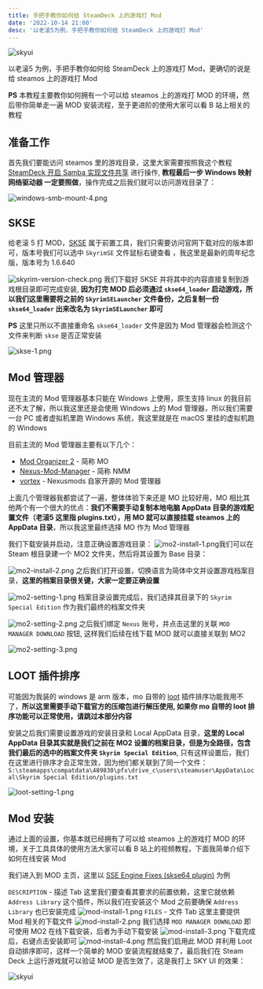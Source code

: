 ```yaml
---
title: 手把手教你如何给 SteamDeck 上的游戏打 Mod
date: '2022-10-14 21:00'
desc: '以老滚5为例，手把手教你如何给 SteamDeck 上的游戏打 Mod'
---
```


![skyui](./skyui.jpg)

以老滚5 为例，手把手教你如何给 SteamDeck 上的游戏打 Mod，更确切的说是给 steamos 上的游戏打 Mod

**PS** 本教程主要教你如何拥有一个可以给 steamos 上的游戏打 MOD 的环境，然后带你简单走一遍 MOD 安装流程，至于更进阶的使用大家可以看 B 站上相关的教程

## 准备工作

首先我们要能访问 steamos 里的游戏目录，这里大家需要按照我这个教程 [SteamDeck 开启 Samba 实现文件共享](../steamdeck-smba) 进行操作, **教程最后一步 Windows 映射网络驱动器 一定要照做**，操作完成之后我们就可以访问游戏目录了：

![windows-smb-mount-4.png](../steamdeck-smba/windows-smb-mount-4.png)

## SKSE

给老滚 5 打 MOD，[SKSE](https://skse.silverlock.org/) 属于前置工具，我们只需要访问官网下载对应的版本即可，版本号我们可以选中 `SkyrimSE` 文件鼠标右键查看 ，我这里是最新的周年纪念版，版本号为 1.6.640

![skyrim-version-check.png](./skyrim-version-check.png)
我们下载好 SKSE 并将其中的内容直接复制到游戏根目录即可完成安装, **因为打完 MOD 后必须通过 `skse64_loader` 启动游戏，所以我们这里需要将之前的 `SkyrimSELauncher` 文件备份，之后复制一份 `skse64_loader` 出来改名为 `SkyrimSELauncher` 即可**

**PS** 这里只所以不直接重命名 `skse64_loader` 文件是因为 Mod 管理器会检测这个文件来判断 `skse` 是否正常安装

![skse-1.png](./skse-1.png)

## Mod 管理器

现在主流的 Mod 管理器基本只能在 Windows 上使用，原生支持 linux 的我目前还不太了解，所以我这里还是会使用 Windows 上的 Mod 管理器，所以我们需要一台 PC 或者虚拟机里跑 Windows 系统，我这里就是在 macOS 里挂的虚拟机跑的 Windows

目前主流的 Mod 管理器主要有以下几个：

- [Mod Organizer 2](https://github.com/ModOrganizer2/modorganizer) - 简称 MO
- [Nexus-Mod-Manager](https://github.com/Nexus-Mods/Nexus-Mod-Manager) - 简称 NMM
- [vortex](https://www.nexusmods.com/about/vortex) - Nexusmods 自家开源的 Mod 管理器

上面几个管理器我都尝试了一遍，整体体验下来还是 MO 比较好用，MO 相比其他两个有一个很大的优点：**我们不需要手动复制本地电脑 AppData 目录的游戏配置文件（老滚5 这里指 plugins.txt），用 MO 就可以直接挂载 steamos 上的 AppData 目录**，所以我这里最终选择 MO 作为 Mod 管理器

我们下载安装并启动，注意正确设置游戏目录：
![mo2-install-1.png](./mo2-install-1.png)我们可以在 Steam 根目录建一个 MO2 文件夹，然后将其设置为 Base 目录：

![mo2-install-2.png](./mo2-install-2.png)
之后我们打开设置，切换语言为简体中文并设置游戏档案目录，**这里的档案目录很关键，大家一定要正确设置**

![mo2-setting-1.png](./mo2-setting-1.png)
档案目录设置完成后，我们选择其目录下的 `Skyrim Special Edition` 作为我们最终的档案文件夹

![mo2-setting-2.png](./mo2-setting-2.png)
之后我们绑定 `Nexus` 账号，并点击这里的关联 `MOD MANAGER DOWNLOAD` 按钮, 这样我们后续在线下载 MOD 就可以直接关联到 MO2

![mo2-setting-3.png](./mo2-setting-3.png)

## LOOT 插件排序

可能因为我装的 windows 是 arm 版本，mo 自带的 [loot](https://github.com/loot/loot) 插件排序功能我用不了，**所以这里需要手动下载官方的压缩包进行解压使用, 如果你 mo 自带的 loot 排序功能可以正常使用，请跳过本部分内容**

安装之后我们需要设置游戏的安装目录和 Local AppData 目录，**这里的 Local AppData 目录其实就是我们之前在 MO2 设置的档案目录，但是为全路径，包含我们最后的选中的档案文件夹 `Skyrim Special Edition`**, 只有这样设置后，我们在这里进行排序才会正常生效，因为他们都关联到了同一个文件： `S:\steamapps\compatdata\489830\pfx\drive_c\users\steamuser\AppData\Local\Skyrim Special Edition/plugins.txt`

![loot-setting-1.png](./loot-setting-1.png)

## Mod 安装

通过上面的设置，你基本就已经拥有了可以给 steamos 上的游戏打 MOD 的环境，关于工具具体的使用方法大家可以看 B 站上的视频教程，下面我简单介绍下如何在线安装 Mod

我们进入到 MOD 主页，这里以 [SSE Engine Fixes (skse64 plugin)](https://www.nexusmods.com/skyrimspecialedition/mods/17230) 为例

`DESCRIPTION` - 描述 Tab 这里我们要查看其要求的前置依赖，这里它就依赖 `Address Library` 这个插件，所以我们在安装这个 Mod 之前要确保 `Address Library` 也已安装完成
![mod-install-1.png](./mod-install-1.png)
`FILES` - 文件 Tab 这里主要提供 Mod 相关的下载文件
![mod-install-2.png](./mod-install-2.png)
我们选择 `MOD MANAGER DOWNLOAD` 即可使用 MO2 在线下载安装，后者为手动下载安装
![mod-install-3.png](./mod-install-3.png)
下载完成后，右键点击安装即可
![mod-install-4.png](./mod-install-4.png)
然后我们启用此 MOD 并利用 Loot 自动排序即可，这样一个简单的 MOD 安装流程就结束了，最后我们在 Steam Deck 上运行游戏就可以验证 MOD 是否生效了，这是我打上 SKY UI 的效果：

![skyui](./skyui.jpg)
